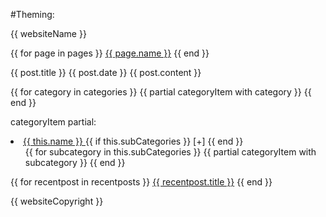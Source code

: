 
#Theming:

{{ websiteName }}

{{ for page in pages }}
    <a href="{{ page.link }}">{{ page.name }}</a>
{{ end }}

{{ post.title }}
{{ post.date }}
{{ post.content }}


{{ for category in categories }}
{{ partial categoryItem with category }}
{{ end }}


categoryItem partial:

 <li class="has-children">
    <a href="#" class="category-parent-link">
        {{ this.name }}
    </a> 
    {{ if this.subCategories }}
        <span class="category-toggle">[+]</span>
    {{ end }}
    <ul>
         {{ for subcategory in this.subCategories }}
            {{ partial categoryItem with subcategory }}
        {{ end }}
    </ul>
 </li>


{{ for recentpost in recentposts }}
<a href="{{ recentpost.link }}">{{ recentpost.title }}</a>
{{ end }}



{{ websiteCopyright }}

